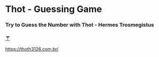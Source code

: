 

# Thot - Guessing Game

### Try to Guess the Number with Thot - Hermes Trosmegistus

### [⚚](https://fabianacampanari.github.io/The-Mentalist/)  

https://thoth3126.com.br/
